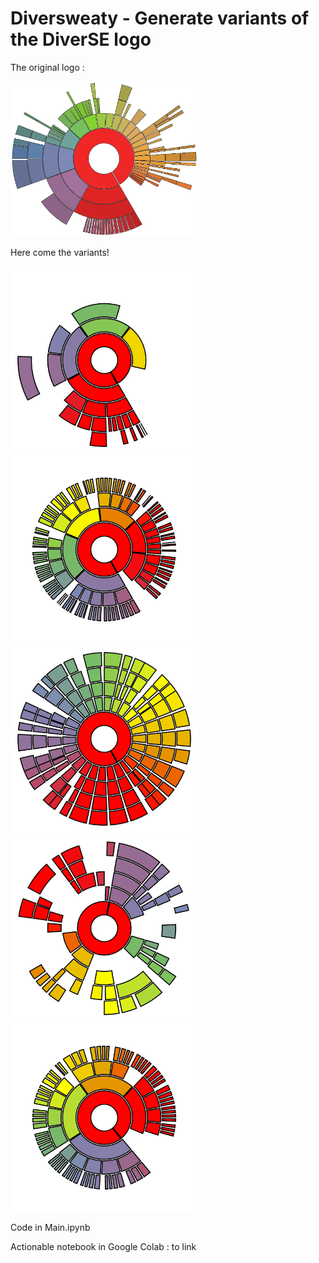# Diversweaty - Generate variants of the DiverSE logo

The original logo :

<img width="300" src="./logos/diverse_border.svg">

Here come the variants!

<p float="left">
<img width="300" src="./logos/mini2.svg"/>
<img width="300" src="./logos/standard4.svg"/>
<img width="300" src="./logos/full3.svg"/>
<img width="300" src="./logos/scattered1.svg"/>
<img width="300" src="./logos/standard2.svg"/>
</p>

Code in Main.ipynb

Actionable notebook in Google Colab : to link
